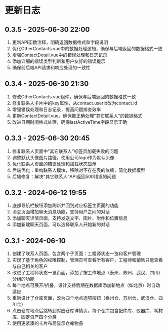 # 更新日志

## 0.3.5 - 2025-06-30 22:00
1. 更新API函数注释，明确返回数据格式和字段说明
2. 优化OtherContacts.vue中的数据处理逻辑，确保与后端返回的数据格式一致
3. 增强ContactDetail.vue中的错误处理和日志记录
4. 添加详细的错误类型判断和用户友好的错误提示
5. 确保前后端API请求和响应处理的一致性

## 0.3.4 - 2025-06-30 21:30
1. 修改OtherContacts.vue组件，确保与后端返回的数据格式一致
2. 修复联系人卡片中的key属性，从contact.userId改为contact.id
3. 增强错误处理和日志记录，提高问题排查效率
4. 更新ContactDetail.vue，确保能正确处理"其它联系人"的数据格式
5. 改进日期时间格式处理，确保lastActiveTime字段显示正确

## 0.3.3 - 2025-06-30 20:45
1. 修复联系人页面中"其它联系人"标签页加载失败的问题
2. 调整默认头像图片路径，使用公司logo作为默认头像
3. 优化联系人页面的错误处理和加载状态显示
4. 后端优化：重构联系人模块，移除对不存在表的依赖，简化数据模型
5. 后端修复：解决"其它联系人"API返回500错误的问题

## 0.3.2 - 2024-06-12 19:55
1. 底部导航栏按钮添加刷新并回到对应标签主页面的功能
2. 消息页面增加聊天消息功能，支持用户之间的对话
3. 添加聊天详情页面，支持发送文字、图片、附件和位置信息
4. 添加新建聊天页面，可以选择联系人开始新的对话

## 0.3.1 - 2024-06-10
1. 创建了联系人页面，包含两个子页面：工程师状态一览和客户管理
2. 实现了基于角色的权限控制，管理员可查看所有客户，工程师和销售只能查看与自己相关的客户
3. 改进了工程师状态一览页面，添加了按工作地点（泰州、苏州、武汉、四川）分组的功能
4. 每个地点可展开/折叠，设计支持后期在数据库添加新地点（如北京）时自动适应
5. 重新设计了仓库页面，改为四个地点选项按钮（泰州仓、苏州仓、武汉仓、四川仓）
6. 点击仓库地点后跳转到对应仓库详情页，每个仓库包含配件库、仪器库、耗材库、固定资产四个分类
7. 使用更紧凑的卡片布局显示仓库物品 